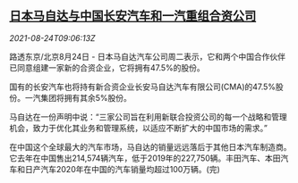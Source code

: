 <!--1629797462000-->
[日本马自达与中国长安汽车和一汽重组合资公司](https://cn.reuters.com/article/mazda-changan-faw-idCNKBS2FP0LC)
------

<div><i>2021-08-24T09:06:13Z</i></div><p>路透东京/北京8月24日 - 日本马自达汽车公司周二表示，它和两个中国合作伙伴已同意组建一家新的合资企业，它将拥有47.5%的股份。</p><p>国有的长安汽车也将持有新合资企业长安马自达汽车有限公司(CMA)的47.5%股份。一汽集团将拥有其余5%股份。</p><p>马自达在一份声明中说：“三家公司旨在利用新联合投资公司的每一个战略和管理机会，致力于优化其业务和管理系统，以适应不断扩大的中国市场的需求。”</p><p>在中国这个全球最大的汽车市场，马自达的销量远远落后于其他日本汽车制造商。它去年在中国售出214,574辆汽车，低于2019年的227,750辆。丰田汽车、本田汽车和日产汽车2020年在中国的汽车销量均超过100万辆。(完)</p>
